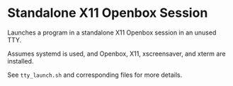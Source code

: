 # Standalone X11 Openbox Session

Launches a program in a standalone X11 Openbox session in an unused TTY.

Assumes systemd is used, and Openbox, X11, xscreensaver, and xterm are installed.

See `tty_launch.sh` and corresponding files for more details.
